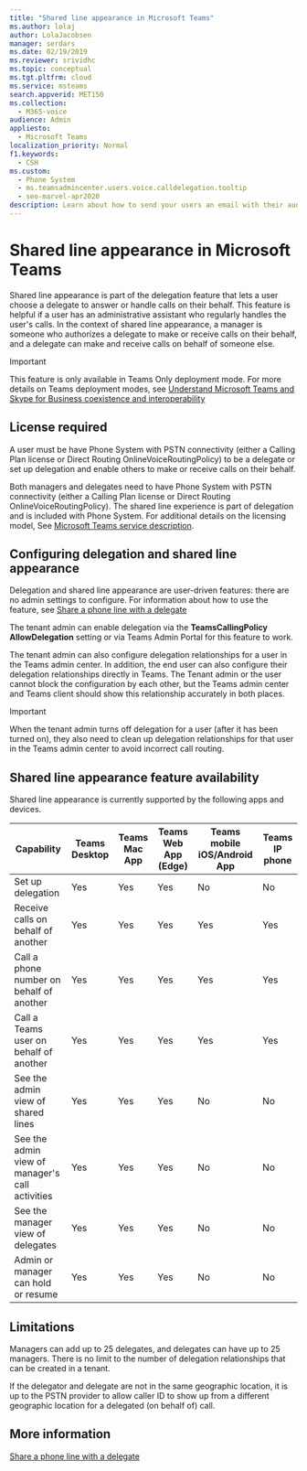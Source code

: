 ```yaml
---
title: "Shared line appearance in Microsoft Teams"
ms.author: lolaj
author: LolaJacobsen
manager: serdars
ms.date: 02/19/2019
ms.reviewer: srividhc
ms.topic: conceptual
ms.tgt.pltfrm: cloud
ms.service: msteams
search.appverid: MET150
ms.collection: 
  - M365-voice
audience: Admin
appliesto: 
  - Microsoft Teams
localization_priority: Normal
f1.keywords: 
  - CSH
ms.custom: 
  - Phone System
  - ms.teamsadmincenter.users.voice.calldelegation.tooltip
  - seo-marvel-apr2020
description: Learn about how to send your users an email with their audio conferencing information in Microsoft Teams.
---
```


# Shared line appearance in Microsoft Teams

Shared line appearance is part of the delegation feature that lets a user choose a delegate to answer or handle calls on their behalf. This feature is helpful if a user has an administrative assistant who regularly handles the user's calls. In the context of shared line appearance, a manager is someone who authorizes a delegate to make or receive calls on their behalf, and a delegate can make and receive calls on behalf of someone else.

> [!IMPORTANT]
> This feature is only available in Teams Only deployment mode. For more details on Teams deployment modes, see [Understand Microsoft Teams and Skype for Business coexistence and interoperability](teams-and-skypeforbusiness-coexistence-and-interoperability.md)

## License required

A user must be have Phone System with PSTN connectivity (either a Calling Plan license or Direct Routing OnlineVoiceRoutingPolicy) to be a delegate or set up delegation and enable others to make or receive calls on their behalf.

Both managers and delegates need to have Phone System with PSTN connectivity (either a Calling Plan license or Direct Routing OnlineVoiceRoutingPolicy). The shared line experience is part of delegation and is included with Phone System. For additional details on the licensing model, See [Microsoft Teams service description](https://docs.microsoft.com/office365/servicedescriptions/teams-service-description).

## Configuring delegation and shared line appearance

Delegation and shared line appearance are user-driven features: there are no admin settings to configure. For information about how to use the feature, see [Share a phone line with a delegate](https://support.office.com/article/share-a-phone-line-with-a-delegate-16307929-a51f-43fc-8323-3b1bf115e5a8)

The tenant admin can enable delegation via the **TeamsCallingPolicy AllowDelegation** setting or via Teams Admin Portal for this feature to work. 

The tenant admin can also configure delegation relationships for a user in the Teams admin center. In addition, the end user can also configure their delegation relationships directly in Teams. The Tenant admin or the user cannot block the configuration by each other, but the Teams admin center and Teams client should show this relationship accurately in both places. 

> [!IMPORTANT]
> When the tenant admin turns off delegation for a user (after it has been turned on), they also need to clean up delegation relationships for that user in the Teams admin center to avoid incorrect call routing.

## Shared line appearance feature availability

Shared line appearance is currently supported by the following apps and devices.

| Capability | Teams Desktop | Teams Mac App | Teams Web App (Edge) |Teams mobile iOS/Android App | Teams IP phone |
|------------|---------------|---------------|----------------------|-----------------------------|----------------|
| Set up delegation | Yes | Yes | Yes | No | No |
| Receive calls on behalf of another | Yes | Yes | Yes | Yes | Yes |
| Call a phone number on behalf of another | Yes | Yes | Yes | Yes | Yes |
| Call a Teams user on behalf of another | Yes | Yes | Yes | Yes | Yes |
| See the admin view of shared lines | Yes | Yes | Yes | No | No |
| See the admin view of manager's call activities | Yes | Yes | Yes | No | No |
| See the manager view of delegates | Yes | Yes | Yes | No | No |
| Admin or manager can hold or resume | Yes | Yes | Yes | No | No |

## Limitations

Managers can add up to 25 delegates, and delegates can have up to 25 managers. There is no limit to the number of delegation relationships that can be created in a tenant. 
 
If the delegator and delegate are not in the same geographic location, it is up to the PSTN provider to allow caller ID to show up from a different geographic location for a delegated (on behalf of) call. 
 
## More information

[Share a phone line with a delegate](https://support.office.com/article/share-a-phone-line-with-a-delegate-16307929-a51f-43fc-8323-3b1bf115e5a8)
